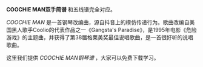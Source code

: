 

**COOCHIE MAN双手简谱** 和五线谱完全对应。

_COOCHIE MAN_ 是一首钢琴改编曲，源自抖音上的模仿传递行为。歌曲改编自美国黑人歌手Coolio的代表作品之一《Gangsta's
Paradise》，是1995年电影《危险游戏》的主题曲，并获得了第38届格莱美奖最佳说唱歌曲，是一首很好听的说唱歌曲。

这里我们提供 _COOCHIE MAN钢琴谱_ ，大家可以免费下载学习。

